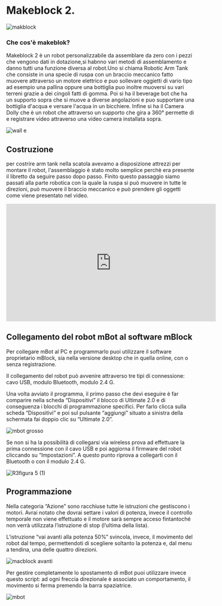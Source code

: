 # Makeblock 2. 
![makblock](https://user-images.githubusercontent.com/101712850/159687623-676cfbba-26b8-42e6-a253-81b026de61da.jpg)
 
 
### Che cos'è makeblok?
Makeblock 2 è un robot personalizzabile da assemblare da zero con i pezzi che vengono dati in dotazione,si habnno vari metodi di assemblamento e danno tutti una funzione diversa al robot.Uno si chiama Robotic Arm Tank che consiste in una specie di ruspa con un braccio meccanico fatto muovere attraverso un motore elettrico e puo sollevare oggietti di vario tipo ad esempio una pallina oppure una bottiglia puo inoltre muoversi su vari terreni grazie a dei cingoli fatti di gomma.
Poi si ha il beverage bot che ha un supporto sopra che si muove a diverse angolazioni e puo supportare una bottiglia d'acqua e versare l'acqua in un bicchiere.
Infine si ha il Camera Dolly che è un robot che attraverso un supporto che gira a 360° permette di e registrare video attraverso una video camera installata sopra.

![wall e ](https://user-images.githubusercontent.com/101712850/160784886-c796e22a-1f64-4551-8a94-6ac10a84b788.jpg)






## Costruzione 
per costrire arm tank nella scatola avevamo a disposizione attrezzi per montare il robot, l'assemblaggio è stato molto semplice perchè era presente il libretto da seguire passo dopo passo. Finito questo passaggio siamo passati alla parte robotica con la quale la ruspa si può muovere in tutte le direzioni, può muovere il braccio meccanico e può prendere gli oggetti come viene presentato nel video.

<iframe width="560" height="315" src="https://www.youtube.com/embed/LZ1nzw_RosA" title="YouTube video player" frameborder="0" allow="accelerometer; autoplay; clipboard-write; encrypted-media; gyroscope; picture-in-picture" allowfullscreen></iframe>


## Collegamento del robot mBot al software mBlock 

Per collegare mBot al PC e programmarlo puoi utilizzare il software proprietario mBlock, sia nella versione desktop che in quella online, con o senza registrazione.

Il collegamento del robot può avvenire attraverso tre tipi di connessione: cavo USB, modulo Bluetooth, modulo 2.4 G.

Una volta avviato il programma, il primo passo che devi eseguire è far comparire nella scheda “Dispositivi” il blocco di Ultimate 2.0 e di conseguenza i blocchi di programmazione specifici. Per farlo clicca sulla scheda “Dispositivi” e poi sul pulsante “aggiungi” situato a sinistra della schermata fai doppio clic su “Ultimate 2.0”.

![mbot grosso](https://user-images.githubusercontent.com/101712850/164217147-6f083dec-4b5d-4979-b7cd-cc1620d00237.jpg)

Se non si ha la possibilità di collegarsi via wireless prova ad effettuare la prima connessione con il cavo USB e poi aggiorna il firmware del robot cliccando su “Impostazioni”. A questo punto riprova a collegarti con il Bluetooth o con il modulo 2.4 G.

![R3figura 5 (1)](https://user-images.githubusercontent.com/101712850/164217754-b7291db0-c404-4783-8f5e-0f4ed1aff217.jpg)





## Programmazione

Nella categoria “Azione” sono racchiuse tutte le istruzioni che gestiscono i motori. Avrai notato che  dovrai settare i valori di potenza, invece il controllo temporale non viene effettuato e il motore sarà sempre acceso fintantoché non verrà utilizzata l’istruzione di stop (l’ultima della lista). 

L’istruzione “vai avanti alla potenza 50%” svincola, invece, il movimento del robot dal tempo, permettendoti di scegliere soltanto la potenza e, dal menu a tendina, una delle quattro direzioni.

![macblock avanti](https://user-images.githubusercontent.com/101712850/161962883-c1e638f2-d35f-432b-ba4c-68ab8a0de64b.png)

Per gestire completamente lo spostamento di mBot puoi utilizzare invece questo script: ad ogni freccia direzionale è associato un comportamento, il movimento si ferma premendo la barra spaziatrice.

![mbot](https://user-images.githubusercontent.com/101712850/164207248-e44665e1-b7e9-4a48-975d-10a5d3ca40a0.png)





